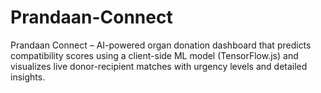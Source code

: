 # Prandaan-Connect
Prandaan Connect – AI-powered organ donation dashboard that predicts compatibility scores using a client-side ML model (TensorFlow.js) and visualizes live donor-recipient matches with urgency levels and detailed insights.
